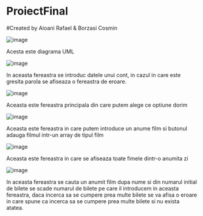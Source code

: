 # ProiectFinal
#Created by Aioani Rafael & Borzasi Cosmin

![image](https://user-images.githubusercontent.com/114818226/199293367-e6868a69-20af-47d4-9ee8-6cb8eb6bb25b.png)



Acesta este diagrama UML



![image](https://user-images.githubusercontent.com/115069588/199299463-e12491e3-21d9-4a74-a664-4417247f26f6.png)



In aceasta fereastra se introduc datele unui cont, in cazul in care este gresita parola se afiseaza o fereastra de eroare.



![image](https://user-images.githubusercontent.com/115069588/199299964-e4e2cb85-fcf6-4760-ab84-210d1868afee.png)



Aceasta este fereastra principala din care putem alege ce optiune dorim



![image](https://user-images.githubusercontent.com/115069588/199300151-181ac054-938d-41dc-9a97-5f0c817faee6.png)



Aceasta este fereastra in care putem introduce un anume film si butonul adauga filmul intr-un array de tipul film



![image](https://user-images.githubusercontent.com/115069588/199300326-19630be8-a1e8-4c3f-9e0a-efcb20c63893.png)



Aceasta este fereastra in care se afiseaza toate fimele dintr-o anumita zi



![image](https://user-images.githubusercontent.com/115069588/199300486-d9aca7cc-66c8-4d61-b272-dce63bfeeae3.png)



In aceasta fereastra se cauta  un anumit film dupa nume si din numarul initial de bilete se scade numarul de bilete pe care il introducem in aceasta fereastra, daca incerca sa se cumpere prea multe bilete se va afisa o eroare in care spune ca incerca sa se cumpere prea multe bilete si nu exista atatea. 
